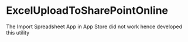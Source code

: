 # ExcelUploadToSharePointOnline
The Import Spreadsheet App in App Store did not work hence developed this utility

